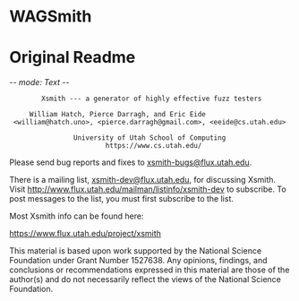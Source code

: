 # WAGSmith


# Original Readme

-*- mode: Text -*-

            Xsmith --- a generator of highly effective fuzz testers

		 William Hatch, Pierce Darragh, and Eric Eide
     <william@hatch.uno>, <pierce.darragh@gmail.com>, <eeide@cs.utah.edu>

                    University of Utah School of Computing
                            https://www.cs.utah.edu/


Please send bug reports and fixes to <xsmith-bugs@flux.utah.edu>.

There is a mailing list, <xsmith-dev@flux.utah.edu>, for discussing Xsmith.
Visit <http://www.flux.utah.edu/mailman/listinfo/xsmith-dev> to subscribe.
To post messages to the list, you must first subscribe to the list.

Most Xsmith info can be found here:

  https://www.flux.utah.edu/project/xsmith

This material is based upon work supported by the National Science Foundation
under Grant Number 1527638.  Any opinions, findings, and conclusions or
recommendations expressed in this material are those of the author(s) and do
not necessarily reflect the views of the National Science Foundation.
